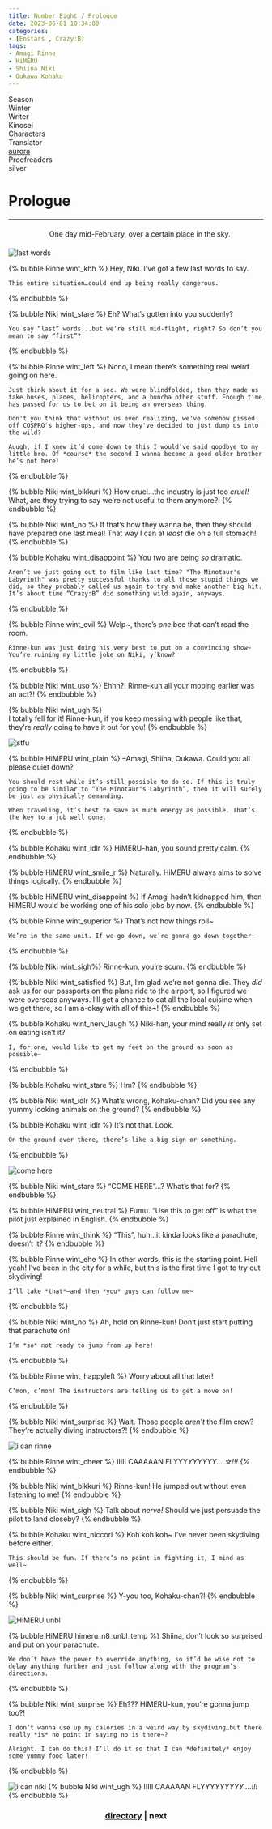 ```yaml
---
title: Number Eight / Prologue
date: 2023-06-01 10:34:00
categories:
- [Enstars , Crazy:B]
tags:
- Amagi Rinne
- HiMERU
- Shiina Niki
- Oukawa Kohaku
---
```


<head>
  <link rel="stylesheet" href="https://cdn.jsdelivr.net/gh/azurecrystalz/css@9c88db179e46927daa33630dd2e2b1fd60f90d02/expressions.css ">
</head>

<div class="info-area">
  <div class="info">
    <div class="info-item season">
      <div class="label">
        Season
      </div>
      <div class="value">
        Winter
      </div>
    </div>
    <div class="info-item writer">
      <div class="label">
        Writer
      </div>
      <div class="value">
        Kinosei
<!-- STORY WRITER NAME -->
      </div>
    </div>
    <div class="info-item characters">
      <div class="label">
        Characters
      </div>
      <div class="value">
        <a href="/tags/Amagi-Rinne/" character="Rinne" title="Rinne"></a>
        <a href="/tags/HiMERU/" character="HiMERU" title="HiMERU"></a>
        <a href="/tags/Shiina-Niki/" character="Niki" title="Niki"></a>
        <a href="/tags/Oukawa-Kohaku/" character="Kohaku" title="Kohaku"></a>
      </div>
    </div>
    <div class="info-item tl">
      <div class="label">
        Translator
      </div>
      <div class="value">
        <a href="https://twitter.com/azurecrystalz">aurora</a>
      </div>
    </div>
  <div class="info-item pr">
    <div class="label">
      Proofreaders
    </div>
  <div class="value">
    silver
<!-- PROOFREADER LIST (IF ANY) -->
</div>
</div>
</div>
</div>

<!-- more -->

<div style="margin-top: 3%">
  <style>
    [character] {
      --dark-mode: hsl(var(--hue), 30%, 30%);
      display: flex;
    }
    [character]::before {
      position: absolute;
      margin-left: 75px;
    }
    [character] p {
      max-width: calc(100% - 75px);
      margin-left: 75px;
      color: inherit;
    }
    :root[theme='dark'] [character] p {
      background: var(--dark-mode);
    }
    :root[theme='dark'] [character] p .thought {
      color: #9f9fff;
    }
    :root[theme='light'] [character] p {
      background: var(--light-mode);
    }
    [character] p:first-child {
      margin-top: 20px;
      border-top-left-radius: 0px;
    }
    [character] p:first-child::before {
      position: absolute;
      left: 0;
    }
    [character]::after {
      display: none;
      left: 65px;
      top: 37px;
    }
    .msr-narration {
      display: flex;
      align-items: center;
      margin: 20px 0px;
      gap: 5px;
    }
    .msr-narration::before {
      content: "";
      display: inline-block;
      background: var(--article-text);
      height: 1px;
      width: 15%;
    }
    .msr-narration p {
      margin: 0;
    }
    @media (max-width: 650px) {
    [character] p {
        margin:0 0 .4em 65px;
        padding: .72em;
        margin-left: 55px !important;
    }
    [character]::before,[character][hidden]::before,[character][unknown]::before {
        margin-left: 70px;
        margin-left: 55px !important;
    }
}    
  </style>

  # Prologue
  ***

  <div class="msr-narration">
  <p>One day mid-February, over a certain place in the sky.</p>
  </div>

  ![last words](https://media.discordapp.net/attachments/1107908793259524108/1114023014967803964/IMG_5114.png?width=1664&height=768)

  {% bubble Rinne wint_khh %}
    Hey, Niki. I’ve got a few last words to say.
    
    This entire situation…could end up being really dangerous.
  {% endbubble %}

  {% bubble Niki wint_stare %}
    Eh? What’s gotten into you suddenly?
    
    You say “last” words...but we’re still mid-flight, right? So don’t you mean to say “first”?
  {% endbubble %}

  {% bubble Rinne wint_left %}
    Nono, I mean there’s something real weird going on here.
    
    Just think about it for a sec. We were blindfolded, then they made us take buses, planes, helicopters, and a buncha other stuff. Enough time has passed for us to bet on it being an overseas thing.
    
    Don't you think that without us even realizing, we've somehow pissed off COSPRO's higher-ups, and now they've decided to just dump us into the wild?
    
    Auugh, if I knew it’d come down to this I would’ve said goodbye to my little bro. Of *course* the second I wanna become a good older brother he’s not here!
  {% endbubble %}

  {% bubble Niki wint_bikkuri %}
    How cruel…the industry is just too *cruel!* What, are they trying to say we’re not useful to them anymore?!
  {% endbubble %}

  {% bubble Niki wint_no %}
    If that’s how they wanna be, then they should have prepared one last meal! That way I can at *least* die on a full stomach!
  {% endbubble %}

  {% bubble Kohaku wint_disappoint %}
    You two are being *so* dramatic.
    
    Aren’t we just going out to film like last time? "The Minotaur's Labyrinth" was pretty successful thanks to all those stupid things we did, so they probably called us again to try and make another big hit. It’s about time “Crazy:B” did something wild again, anyways.
  {% endbubble %}

  {% bubble Rinne wint_evil %}
    Welp~, there’s *one* bee that can’t read the room.
    
    Rinne-kun was just doing his very best to put on a convincing show~ You’re ruining my little joke on Niki, y’know?
  {% endbubble %}

  {% bubble Niki wint_uso %}
    Ehhh?! Rinne-kun all your moping earlier was an act?!
  {% endbubble %}

  {% bubble Niki wint_ugh %}  
    I totally fell for it! Rinne-kun, if you keep messing with people like that, they’re *really* going to have it out for you!
  {% endbubble %}

  ![stfu](https://media.discordapp.net/attachments/1107908793259524108/1114023014678409304/IMG_5132.png?width=1664&height=768)

  {% bubble HiMERU wint_plain %}
    –Amagi, Shiina, Oukawa. Could you all please quiet down?
    
    You should rest while it’s still possible to do so. If this is truly going to be similar to “The Minotaur's Labyrinth”, then it will surely be just as physically demanding.
    
    When traveling, it’s best to save as much energy as possible. That’s the key to a job well done.
  {% endbubble %}

  {% bubble Kohaku wint_idlr %}
    HiMERU-han, you sound pretty calm.
  {% endbubble %}

  {% bubble HiMERU wint_smile_r %}
    Naturally. HiMERU always aims to solve things logically.
  {% endbubble %}
    
  {% bubble HiMERU wint_disappoint %}
    If Amagi hadn’t kidnapped him, then HiMERU would be working one of his solo jobs by now.
  {% endbubble %}

  {% bubble Rinne wint_superior %}
    That’s not how things roll~
    
    We’re in the same unit. If we go down, we’re gonna go down together~
  {% endbubble %}

  {% bubble Niki wint_sigh%}
    Rinne-kun, you’re scum.
  {% endbubble %}
  
  {% bubble Niki wint_satisfied %}
    But, I’m glad we’re not gonna die. They *did* ask us for our passports on the plane ride to the airport, so I figured we were  overseas anyways. I’ll get a chance to eat all the local cuisine when we get there, so I am a-okay with all of this~!
  {% endbubble %}

  {% bubble Kohaku wint_nerv_laugh %}
    Niki-han, your mind really *is* only set on eating isn’t it?
    
    I, for one, would like to get my feet on the ground as soon as possible–
  {% endbubble %}

  {% bubble Kohaku wint_stare %}
    Hm?
  {% endbubble %}

  {% bubble Niki wint_idlr %}
    What’s wrong, Kohaku-chan? Did you see any yummy looking animals on the ground?
  {% endbubble %}

  {% bubble Kohaku wint_idlr %}
    It’s not that. Look.
    
    On the ground over there, there’s like a big sign or something.
  {% endbubble %}

  ![come here](https://media.discordapp.net/attachments/1107908793259524108/1114023015190122588/IMG_5148.png?width=1664&height=768)

  {% bubble Niki wint_stare %}
    “COME HERE”...? What’s that for?
  {% endbubble %}

  {% bubble HiMERU wint_neutral %}
    Fumu. “Use this to get off” is what the pilot just explained in English.
  {% endbubble %}

  {% bubble Rinne wint_think %}
    “This”, huh…it kinda looks like a parachute, doesn’t it?
  {% endbubble %}

  {% bubble Rinne wint_ehe %}
    In other words, this is the starting point. Hell yeah! I’ve been in the city for a while, but this is the first time I got to try out skydiving!
    
    I’ll take *that*–and then *you* guys can follow me~
  {% endbubble %}

  {% bubble Niki wint_no %}
    Ah, hold on Rinne-kun! Don’t just start putting that parachute on!
    
    I’m *so* not ready to jump from up here!
  {% endbubble %}

  {% bubble Rinne wint_happyleft %}
    Worry about all that later!
    
    C’mon, c’mon! The instructors are telling us to get a move on!
  {% endbubble %}

  {% bubble Niki wint_surprise %}
    Wait. Those people *aren’t* the film crew? They’re actually diving instructors?!
  {% endbubble %}

  ![i can rinne](https://media.discordapp.net/attachments/1107908793259524108/1114023014338678855/IMG_5158.png?width=1664&height=768)

  {% bubble Rinne wint_cheer %}
    IIIII CAAAAAN FLYYY*YYYYYY....☆!!!*
  {% endbubble %}

  {% bubble Niki wint_bikkuri %}
    Rinne-kun! He jumped out without even listening to me!
  {% endbubble %}

  {% bubble Niki wint_sigh %}
    Talk about *nerve!* Should we just persuade the pilot to land closeby?
  {% endbubble %}

  {% bubble Kohaku wint_niccori %}
    Koh koh koh~ I’ve never been skydiving before either.
    
    This should be fun. If there’s no point in fighting it, I mind as well~
  {% endbubble %}

  {% bubble Niki wint_surprise %}
    Y-you too, Kohaku-chan?!
  {% endbubble %}

  ![HiMERU unbl](https://media.discordapp.net/attachments/1107908793259524108/1114023014040875018/IMG_5164.png?width=1664&height=768)

  {% bubble HiMERU himeru_n8_unbl_temp %}
    Shiina, don’t look so surprised and put on your parachute.
    
    We don’t have the power to override anything, so it’d be wise not to delay anything further and just follow along with the program’s directions.
  {% endbubble %}

  {% bubble Niki wint_surprise %}
    Eh??? HiMERU-kun, you’re gonna jump too?!
    
    I don’t wanna use up my calories in a weird way by skydiving…but there really *is* no point in saying no is there~?
    
    Alright. I can do this! I’ll do it so that I can *definitely* enjoy some yummy food later!
  {% endbubble %}

  ![i can niki](https://cdn.discordapp.com/attachments/1107908793259524108/1114023013730504784/IMG_5171.png)
  {% bubble Niki wint_ugh %}
    IIIII CAAAAAN FLYYY*YYYYYY....!!!*
  {% endbubble %}

   ### <center>[directory](/2023/05/30/number-eight/) | next </center>

  <!--- content here--->
  <!-- 
  SPEECH BUBBLE FORMAT: 
  {% bubble [CHARACTER_FIRST_NAME] [ATTRIBUTE(optional)]}
    DIALOGUE TEXT HERE

    ADD A LINE SPACE FOR A NEW LINE

    <th>EMBED THOUGHT DIALOGUE WITH THESE TAGS</th>
  {% endbubble %}
  -->

  </div>
